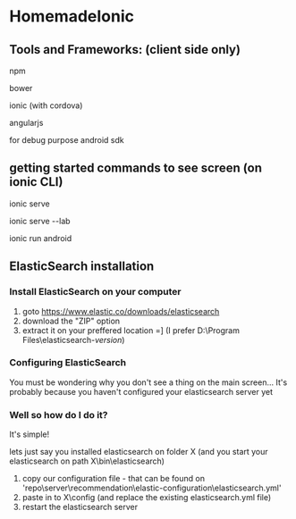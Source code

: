 # HomemadeIonic

## Tools and Frameworks: (client side only)

npm

bower

ionic (with cordova)

angularjs

for debug purpose android sdk


## getting started commands to see screen (on ionic CLI)

ionic serve

ionic serve --lab

ionic run android

## ElasticSearch installation

### Install ElasticSearch on your computer

1. goto https://www.elastic.co/downloads/elasticsearch
2. download the "ZIP" option
3. extract it on your preffered location =] (I prefer D:\Program Files\elasticsearch-*version*)

### Configuring ElasticSearch

You must be wondering why you don't see a thing on the main screen...
It's probably because you haven't configured your elasticsearch server yet

### Well so how do I do it?

It's simple! 

lets just say you installed elasticsearch on folder X (and you start your elasticsearch on path X\bin\elasticsearch)

1. copy our configuration file - that can be found on 'repo\server\recommendation\elastic-configuration\elasticsearch.yml'
2. paste in to X\config (and replace the existing elasticsearch.yml file)
3. restart the elasticsearch server

